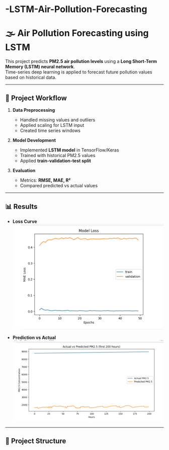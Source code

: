 # -LSTM-Air-Pollution-Forecasting
# 🌫️ Air Pollution Forecasting using LSTM

This project predicts **PM2.5 air pollution levels** using a **Long Short-Term Memory (LSTM) neural network**.  
Time-series deep learning is applied to forecast future pollution values based on historical data.

---

## 🚀 Project Workflow
1. **Data Preprocessing**  
   - Handled missing values and outliers  
   - Applied scaling for LSTM input  
   - Created time series windows  

2. **Model Development**  
   - Implemented **LSTM model** in TensorFlow/Keras  
   - Trained with historical PM2.5 values  
   - Applied **train-validation-test split**  

3. **Evaluation**  
   - Metrics: **RMSE, MAE, R²**  
   - Compared predicted vs actual values  

---

## 📊 Results

- **Loss Curve**
![Loss Curve](results/loss_curve.png)

- **Prediction vs Actual**
![Prediction vs Actual](results/prediction_vs_actual.png)

---

## 📂 Project Structure
